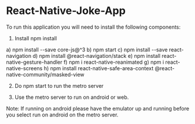 # React-Native-Joke-App

To run this application you will need to install the following components:

1) Install npm install 

a) npm install --save core-js@^3
b) npm start 
c) npm install --save react-navigation
d) npm install @react-navigation/stack
e) npm install react-native-gesture-handler
f) npm i react-native-reanimated
g) npm i react-native-screens
h) npm install react-native-safe-area-context @react-native-community/masked-view


2) Do npm start to run the metro server

3) Use the metro server to run on android or web.

Note: If running on android please have the emulator up and running before you select run on android on the metro server.
